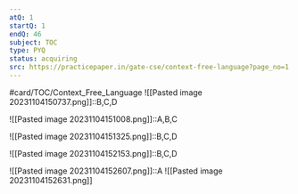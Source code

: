 ```yaml
---
atQ: 1
startQ: 1
endQ: 46
subject: TOC
type: PYQ
status: acquiring
src: https://practicepaper.in/gate-cse/context-free-language?page_no=1
---
```

#card/TOC/Context_Free_Language
![[Pasted image 20231104150737.png]]::B,C,D 

![[Pasted image 20231104151008.png]]::A,B,C

![[Pasted image 20231104151325.png]]::B,C,D

![[Pasted image 20231104152153.png]]::B,C,D

![[Pasted image 20231104152607.png]]::A ![[Pasted image 20231104152631.png]]

